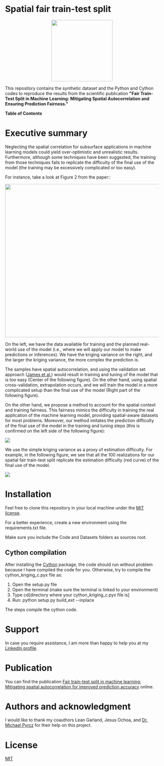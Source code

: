 # Spatial fair train-test split

<p align="center">
    <img src="https://github.com/GeostatsGuy/GeostatsPy/blob/master/TCG_color_logo.png?raw=true" width="200" height="200" />
</p>

This repository contains the synthetic dataset and the Python and Cython codes to reproduce the results from the scientific publication **"Fair Train-Test Split in Machine Learning: Mitigating Spatial Autocorrelation and Ensuring Prediction Fairness."**

**Table of Contents**

# Executive summary
Neglecting the spatial correlation for subsurface applications in machine learning models could yield over-optimistic and unrealistic results. Furthermore, although some techniques have been suggested, the training from those techniques fails to replicate the difficulty of the final use of the model (the training may be excessively complicated or too easy).

For instance, take a look at Figure 2 from the paper::

<p>
    <img src="https://github.com/aerisjd/Spatial_Fair_Train_Test_Split/blob/main/Files/Figures/dataset_kmap.png?raw=true" width="800" height="500" />
</p>

On the left, we have the data available for training and the planned real-world use of the model (i.e., where we will apply our model to make predictions or inferences). We have the kriging variance on the right, and the larger the kriging variance, the more complex the prediction is.

The samples have spatial autocorrelation, and using the validation set approach ([James et al.](https://web.stanford.edu/~hastie/ISLRv2_website.pdf)) would result in training and tuning of the model that is too easy (Center of the following figure). On the other hand, using spatial cross-validation, extrapolation occurs, and we will train the model in a more complicated setup than the final use of the model (Right part of the following figure).

On the other hand, we propose a method to account for the spatial context and training fairness. This fairness mimics the difficulty in training the real application of the machine learning model, providing spatial-aware datasets for most problems. Moreover, our method imitates the prediction difficulty of the final use of the model in the training and tuning steps (this is confirmed on the left side of the following figure):

<p>
<img src="https://github.com/aerisjd/Spatial_Fair_Train_Test_Split/blob/main/Files/Figures/final_set.png?raw=true" width=“1000” height=“600” />
</p>

We use the simple kriging variance as a proxy of estimation difficulty. For example, in the following figure, we see that all the 100 realizations for our spatial fair train-test split replicate the estimation difficulty (red curve) of the final use of the model.

<p>
<img src="https://github.com/aerisjd/Spatial_Fair_Train_Test_Split/blob/main/Files/Figures/pdf_comparison.png?raw=true" width=“1000” height=“600” />
</p>

# Installation
Feel free to clone this repository in your local machine under the [MIT license](https://choosealicense.com/licenses/mit/).

For a better experience, create a new environment using the requirements.txt file.

Make sure you include the Code and Datasets folders as sources root.

## Cython compilation
After installing the [Cython](https://cython.org/) package, the code should run without problem because I have compiled the code for you. Otherwise, try to compile the cython_kriging_c.pyx file as:
1. Open the setup.py file
2. Open the terminal (make sure the terminal is linked to your environment)
3. Type cd[directory where your cython_kriging_c.pyx file is]
4. Run: python setup.py build_ext --inplace

The steps compile the cython code.

# Support
In case you require assistance, I am more than happy to help you at my [LinkedIn profile](https://www.linkedin.com/in/jsalazarneira/).

# Publication
You can find the publication [Fair train-test split in machine learning: Mitigating spatial autocorrelation for improved prediction accuracy](https://www.sciencedirect.com/science/article/pii/S0920410521015023) online.

# Authors and acknowledgment
I would like to thank my coauthors Lean Garland, Jesus Ochoa, and [Dr. Michael Pyrcz](https://github.com/GeostatsGuy) for their help on this project.

# License
[MIT](https://choosealicense.com/licenses/mit/)